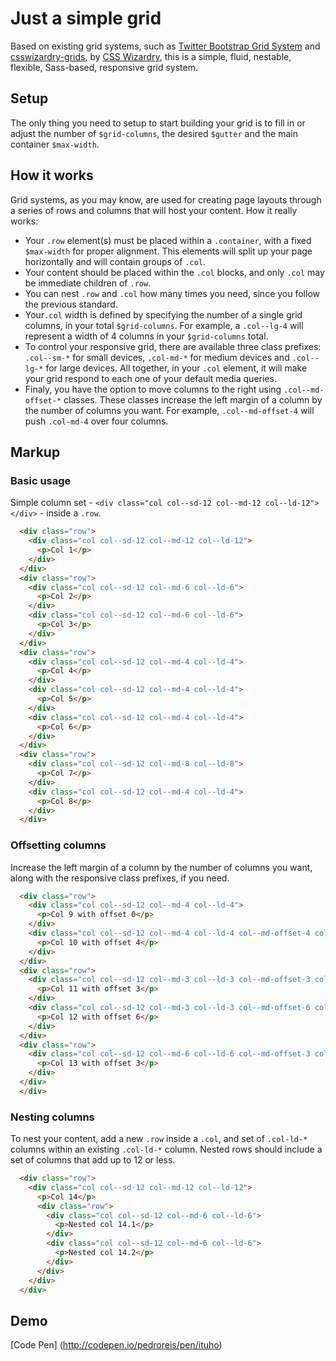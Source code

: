 # Just a simple grid

Based on existing grid systems, such as [Twitter Bootstrap Grid System](http://getbootstrap.com/css/#grid) and [csswizardry-grids](http://csswizardry.com/csswizardry-grids/), by [CSS Wizardry](http://csswizardry.com/), this is a simple, fluid, nestable, flexible, Sass-based, responsive grid system.


## Setup

The only thing you need to setup to start building your grid is to fill in or adjust the number of `$grid-columns`, the desired `$gutter` and the main container `$max-width`.

## How it works

Grid systems, as you may know, are used for creating page layouts through a series of rows and columns that will host your content. How it really works:

* Your `.row` element(s) must be placed within a `.container`, with a fixed `$max-width` for proper alignment. This elements will split up your page horizontally and will contain groups of `.col`.
* Your content should be placed within the `.col` blocks, and only `.col` may be immediate children of `.row`.
* You can nest `.row` and `.col` how many times you need, since you follow the previous standard.
* Your`.col` width is defined by specifying the number of a single grid columns, in your total `$grid-columns`. For example, a `.col--lg-4` will represent a width of 4 columns in your `$grid-columns` total.
* To control your responsive grid, there are available three class prefixes: `.col--sm-*` for small devices, `.col-md-*` for medium devices and `.col--lg-*` for large devices. All together, in your `.col` element, it will make your grid respond to each one of your default media queries.
* Finaly, you have the option to move columns to the right using `.col--md-offset-*` classes. These classes increase the left margin of a column by the number of columns you want. For example, `.col--md-offset-4` will push `.col-md-4` over four columns.


## Markup

### Basic usage
Simple column set - `<div class="col col--sd-12 col--md-12 col--ld-12"></div>` - inside a `.row`.

```html
  <div class="row">
    <div class="col col--sd-12 col--md-12 col--ld-12">
      <p>Col 1</p>
    </div>
  </div>
  <div class="row">
    <div class="col col--sd-12 col--md-6 col--ld-6">
      <p>Col 2</p>
    </div>
    <div class="col col--sd-12 col--md-6 col--ld-6">
      <p>Col 3</p>
    </div>
  </div>
  <div class="row">
    <div class="col col--sd-12 col--md-4 col--ld-4">
      <p>Col 4</p>
    </div>
    <div class="col col--sd-12 col--md-4 col--ld-4">
      <p>Col 5</p>
    </div>
    <div class="col col--sd-12 col--md-4 col--ld-4">
      <p>Col 6</p>
    </div>
  </div>
  <div class="row">
    <div class="col col--sd-12 col--md-8 col--ld-8">
      <p>Col 7</p>
    </div>
    <div class="col col--sd-12 col--md-4 col--ld-4">
      <p>Col 8</p>
    </div>
  </div>
```

### Offsetting columns
Increase the left margin of a column by the number of columns you want, along with the responsive class prefixes, if you need.

```html
  <div class="row">
    <div class="col col--sd-12 col--md-4 col--ld-4">
      <p>Col 9 with offset 0</p>
    </div>
    <div class="col col--sd-12 col--md-4 col--ld-4 col--md-offset-4 col--ld-offset-4">
      <p>Col 10 with offset 4</p>
    </div>
  </div>
  <div class="row">
    <div class="col col--sd-12 col--md-3 col--ld-3 col--md-offset-3 col--ld-offset-3">
      <p>Col 11 with offset 3</p>
    </div>
    <div class="col col--sd-12 col--md-3 col--ld-3 col--md-offset-6 col--ld-offset-6">
      <p>Col 12 with offset 6</p>
    </div>
  </div>
  <div class="row">
    <div class="col col--sd-12 col--md-6 col--ld-6 col--md-offset-3 col--ld-offset-3">
      <p>Col 13 with offset 3</p>
    </div>
  </div>
  </div>
```

### Nesting columns
To nest your content, add a new `.row` inside a `.col`, and set of `.col-ld-*` columns within an existing `.col-ld-*` column. Nested rows should include a set of columns that add up to 12 or less.

```html
  <div class="row">
    <div class="col col--sd-12 col--md-12 col--ld-12">
      <p>Col 14</p>
      <div class="row">
        <div class="col col--sd-12 col--md-6 col--ld-6">
          <p>Nested col 14.1</p>
        </div>
        <div class="col col--sd-12 col--md-6 col--ld-6">
          <p>Nested col 14.2</p>
        </div>
      </div>
    </div>
  </div>
```

## Demo
[Code Pen] (http://codepen.io/pedroreis/pen/ituho)

